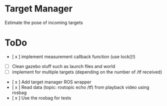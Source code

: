 # Target Manager

Estimate the pose of incoming targets

# ToDo

- [ x ] implement measurement callback function (use lock()!)
- [ ] Clean gazebo stuff such as launch files and world
- [ ] implement for multiple targets (depending on the number of /tf received)
- [ x ] Add target manager ROS wrapper
- [ x ] Read data (topic: rostopic echo /tf) from playback video using rosbag
- [ x ] Use the rosbag for tests

